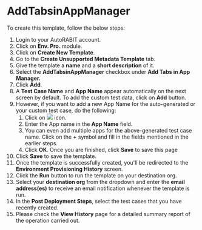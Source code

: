 # AddTabsinAppManager

To create this template, follow the below steps:

1. Login to your AutoRABIT account.
2. Click on **Env. Pro.** module.
3. Click on **Create New Template**.
4. Go to the **Create Unsupported Metadata Template** tab.
5. Give the template a **name** and a **short description** of it.
6. Select the **AddTabsinAppManager** checkbox under **Add Tabs in App Manager.**
7. Click **Add**.
8. A **Test Case Name** and **App Name** appear automatically on the next screen by default. To add the custom test data, click on **Add** button.&#x20;
9. However, if you want to add a new App Name for the auto-generated or your custom test case, do the following:
   1. Click on ![](https://cdn.document360.io/8711f4e7-c040-4616-aac9-d947f87e4619/Images/Documentation/image-1631619313556.png) icon.
   2. Enter the App name in the **App Name** field.&#x20;
   3. You can even add multiple apps for the above-generated test case name. Click on the **+** symbol and fill in the fields mentioned in the earlier steps.&#x20;
   4. Click **OK**. Once you are finished, click **Save** to save this page
10. Click **Save** to save the template.
11. Once the template is successfully created, you'll be redirected to the **Environment Provisioning History** screen.
12. Click the **Run** button to run the template on your destination org.
13. Select your **destination org** from the dropdown and enter the **email address(es)** to receive an email notification whenever the template is run.
14. In the **Post Deployment Steps**, select the test cases that you have recently created.&#x20;
15. Please check the **View History** page for a detailed summary report of the operation carried out.
